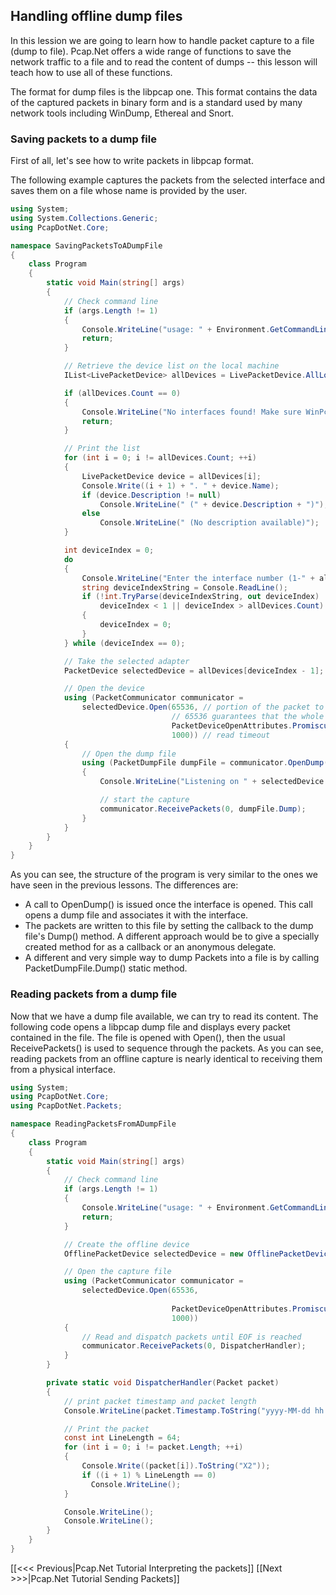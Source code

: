 ## Handling offline dump files

In this lession we are going to learn how to handle packet capture to a file (dump to file). Pcap.Net offers a wide range of functions to save the network traffic to a file and to read the content of dumps -- this lesson will teach how to use all of these functions.

The format for dump files is the libpcap one. This format contains the data of the captured packets in binary form and is a standard used by many network tools including WinDump, Ethereal and Snort.

### Saving packets to a dump file

First of all, let's see how to write packets in libpcap format.

The following example captures the packets from the selected interface and saves them on a file whose name is provided by the user.

```C#
using System;
using System.Collections.Generic;
using PcapDotNet.Core;

namespace SavingPacketsToADumpFile
{
    class Program
    {
        static void Main(string[] args)
        {
            // Check command line
            if (args.Length != 1)
            {
                Console.WriteLine("usage: " + Environment.GetCommandLineArgs()[0] + " <filename>");
                return;
            }

            // Retrieve the device list on the local machine
            IList<LivePacketDevice> allDevices = LivePacketDevice.AllLocalMachine;

            if (allDevices.Count == 0)
            {
                Console.WriteLine("No interfaces found! Make sure WinPcap is installed.");
                return;
            }

            // Print the list
            for (int i = 0; i != allDevices.Count; ++i)
            {
                LivePacketDevice device = allDevices[i];
                Console.Write((i + 1) + ". " + device.Name);
                if (device.Description != null)
                    Console.WriteLine(" (" + device.Description + ")");
                else
                    Console.WriteLine(" (No description available)");
            }

            int deviceIndex = 0;
            do
            {
                Console.WriteLine("Enter the interface number (1-" + allDevices.Count + "):");
                string deviceIndexString = Console.ReadLine();
                if (!int.TryParse(deviceIndexString, out deviceIndex) ||
                    deviceIndex < 1 || deviceIndex > allDevices.Count)
                {
                    deviceIndex = 0;
                }
            } while (deviceIndex == 0);

            // Take the selected adapter
            PacketDevice selectedDevice = allDevices[deviceIndex - 1];

            // Open the device
            using (PacketCommunicator communicator =
                selectedDevice.Open(65536, // portion of the packet to capture
                                    // 65536 guarantees that the whole packet will be captured on all the link layers
                                    PacketDeviceOpenAttributes.Promiscuous, // promiscuous mode
                                    1000)) // read timeout
            {
                // Open the dump file
                using (PacketDumpFile dumpFile = communicator.OpenDump(args[0]))
                {
                    Console.WriteLine("Listening on " + selectedDevice.Description + "... Press Ctrl+C to stop...");

                    // start the capture
                    communicator.ReceivePackets(0, dumpFile.Dump);
                }
            }
        }
    }
}
```

As you can see, the structure of the program is very similar to the ones we have seen in the previous lessons. The differences are:
* A call to OpenDump() is issued once the interface is opened. This call opens a dump file and associates it with the interface.
* The packets are written to this file by setting the callback to the dump file's Dump() method. A different approach would be to give a specially created method for as a callback or an anonymous delegate.
* A different and very simple way to dump Packets into a file is by calling PacketDumpFile.Dump() static method.

### Reading packets from a dump file

Now that we have a dump file available, we can try to read its content. The following code opens a libpcap dump file and displays every packet contained in the file. The file is opened with Open(), then the usual ReceivePackets() is used to sequence through the packets. As you can see, reading packets from an offline capture is nearly identical to receiving them from a physical interface.

```C#
using System;
using PcapDotNet.Core;
using PcapDotNet.Packets;

namespace ReadingPacketsFromADumpFile
{
    class Program
    {
        static void Main(string[] args)
        {
            // Check command line
            if (args.Length != 1)
            {
                Console.WriteLine("usage: " + Environment.GetCommandLineArgs()[0] + " <filename>");
                return;
            }

            // Create the offline device
            OfflinePacketDevice selectedDevice = new OfflinePacketDevice(args[0]);

            // Open the capture file
            using (PacketCommunicator communicator =
                selectedDevice.Open(65536,                                  // portion of the packet to capture
                                                                            // 65536 guarantees that the whole packet will be captured on all the link layers
                                    PacketDeviceOpenAttributes.Promiscuous, // promiscuous mode
                                    1000))                                  // read timeout
            {
                // Read and dispatch packets until EOF is reached
                communicator.ReceivePackets(0, DispatcherHandler);
            }
        }

        private static void DispatcherHandler(Packet packet)
        {
            // print packet timestamp and packet length
            Console.WriteLine(packet.Timestamp.ToString("yyyy-MM-dd hh:mm:ss.fff") + " length:" + packet.Length);

            // Print the packet
            const int LineLength = 64;
            for (int i = 0; i != packet.Length; ++i)
            {
                Console.Write((packet[i]).ToString("X2"));
                if ((i + 1) % LineLength == 0)
                  Console.WriteLine();
            }

            Console.WriteLine();
            Console.WriteLine();
        }
    }
}
```

[[&lt;&lt;&lt; Previous|Pcap.Net Tutorial Interpreting the packets]] [[Next >>>|Pcap.Net Tutorial Sending Packets]]